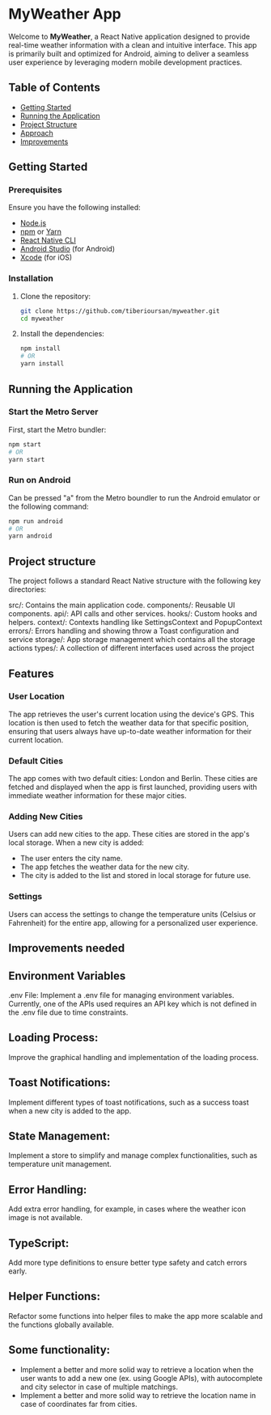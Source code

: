 # MyWeather App

Welcome to **MyWeather**, a React Native application designed to provide real-time weather information with a clean and intuitive interface. This app is primarily built and optimized for Android, aiming to deliver a seamless user experience by leveraging modern mobile development practices.


## Table of Contents

- [Getting Started](#getting-started)
- [Running the Application](#running-the-application)
- [Project Structure](#project-structure)
- [Approach](#approach)
- [Improvements](#improvements)


## Getting Started

### Prerequisites

Ensure you have the following installed:

- [Node.js](https://nodejs.org/)
- [npm](https://www.npmjs.com/) or [Yarn](https://yarnpkg.com/)
- [React Native CLI](https://reactnative.dev/docs/environment-setup)
- [Android Studio](https://developer.android.com/studio) (for Android)
- [Xcode](https://developer.apple.com/xcode/) (for iOS)

### Installation

1. Clone the repository:

    ```sh
    git clone https://github.com/tiberioursan/myweather.git
    cd myweather
    ```

2. Install the dependencies:

    ```sh
    npm install
    # OR
    yarn install
    ```


## Running the Application

### Start the Metro Server

First, start the Metro bundler:

```sh
npm start
# OR
yarn start
```

### Run on Android

Can be pressed "a" from the Metro boundler to run the Android emulator or the following command:

```sh
npm run android
# OR
yarn android
```


## Project structure
The project follows a standard React Native structure with the following key directories:

src/: Contains the main application code.
components/: Reusable UI components.
api/: API calls and other services.
hooks/: Custom hooks and helpers.
context/: Contexts handling like SettingsContext and PopupContext
errors/: Errors handling and showing throw a Toast configuration and service
storage/: App storage management which contains all the storage actions
types/: A collection of different interfaces used across the project


## Features

### User Location
The app retrieves the user's current location using the device's GPS. This location is then used to fetch the weather data for that specific position, ensuring that users always have up-to-date weather information for their current location.

### Default Cities
The app comes with two default cities: London and Berlin. These cities are fetched and displayed when the app is first launched, providing users with immediate weather information for these major cities.

### Adding New Cities
Users can add new cities to the app. These cities are stored in the app's local storage. When a new city is added:

 - The user enters the city name.
 - The app fetches the weather data for the new city.
 - The city is added to the list and stored in local storage for future use.
   
### Settings
Users can access the settings to change the temperature units (Celsius or Fahrenheit) for the entire app, allowing for a personalized user experience.


## Improvements needed

## Environment Variables
.env File: Implement a .env file for managing environment variables. Currently, one of the APIs used requires an API key which is not defined in the .env file due to time constraints.
## Loading Process:
Improve the graphical handling and implementation of the loading process.
## Toast Notifications:
Implement different types of toast notifications, such as a success toast when a new city is added to the app.
## State Management:
Implement a store to simplify and manage complex functionalities, such as temperature unit management.
## Error Handling:
Add extra error handling, for example, in cases where the weather icon image is not available.
## TypeScript:
Add more type definitions to ensure better type safety and catch errors early.
## Helper Functions:
Refactor some functions into helper files to make the app more scalable and the functions globally available.
## Some functionality:
- Implement a better and more solid way to retrieve a location when the user wants to add a new one (ex. using Google APIs), with autocomplete and city selector in case of multiple matchings.
- Implement a better and more solid way to retrieve the location name in case of coordinates far from cities.


